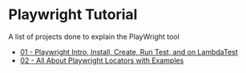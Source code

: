 # Playwright Tutorial
A list of projects done to explain the PlayWright tool

- [01 - Playwright Intro, Install, Create, Run Test, and on LambdaTest](./01-playwright)
- [02 - All About Playwright Locators with Examples](./02-locators)
